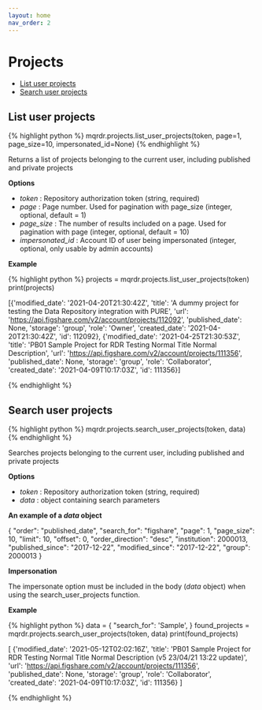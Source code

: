 ```yaml
---
layout: home
nav_order: 2
---
```


# Projects

- [List user projects](#list-my-projects)
- [Search user projects](#search-my-projects)

## List user projects

{% highlight python %}
mqrdr.projects.list_user_projects(token, page=1, page_size=10, impersonated_id=None)
{% endhighlight %}

Returns a list of projects belonging to the current user, including published and private projects

**Options**

- _token_ : Repository authorization token (string, required)
- _page_ : Page number. Used for pagination with page_size (integer, optional, default = 1)
- _page_size_ : The number of results included on a page. Used for pagination with page (integer, optional, default = 10)
- _impersonated_id_ : Account ID of user being impersonated (integer, optional, only usable by admin accounts)

**Example**

{% highlight python %}
projects = mqrdr.projects.list_user_projects(token)
print(projects)

[{'modified_date': '2021-04-20T21:30:42Z',
'title': 'A dummy project for testing the Data Repository integration with PURE',
'url': 'https://api.figshare.com/v2/account/projects/112092',
'published_date': None,
'storage': 'group',
'role': 'Owner',
'created_date': '2021-04-20T21:30:42Z',
'id': 112092},
{'modified_date': '2021-04-25T21:30:53Z',
'title': 'PB01 Sample Project for RDR Testing Normal Title Normal Description',
'url': 'https://api.figshare.com/v2/account/projects/111356',
'published_date': None,
'storage': 'group',
'role': 'Collaborator',
'created_date': '2021-04-09T10:17:03Z',
'id': 111356}]

{% endhighlight %}

## Search user projects

{% highlight python %}
mqrdr.projects.search_user_projects(token, data)
{% endhighlight %}

Searches projects belonging to the current user, including published and private projects

**Options**

- _token_ : Repository authorization token (string, required)
- _data_ : object containing search parameters

**An example of a _data_ object**

{
"order": "published_date",
"search_for": "figshare",
"page": 1,
"page_size": 10,
"limit": 10,
"offset": 0,
"order_direction": "desc",
"institution": 2000013,
"published_since": "2017-12-22",
"modified_since": "2017-12-22",
"group": 2000013
}

**Impersonation**

The impersonate option must be included in the body (_data_ object) when using the search_user_projects function.

**Example**

{% highlight python %}
data = {
"search_for": 'Sample',
}
found_projects = mqrdr.projects.search_user_projects(token, data)
print(found_projects)

[
{'modified_date': '2021-05-12T02:02:16Z',
'title': 'PB01 Sample Project for RDR Testing Normal Title Normal Description (v5 23/04/21 13:22 update)',
'url': 'https://api.figshare.com/v2/account/projects/111356',
'published_date': None,
'storage': 'group',
'role': 'Collaborator',
'created_date': '2021-04-09T10:17:03Z',
'id': 111356}
]

{% endhighlight %}

